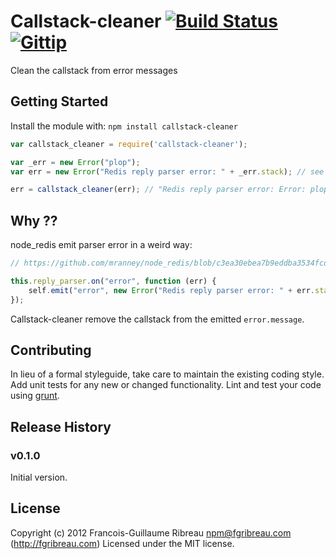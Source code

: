 Callstack-cleaner [![Build Status](https://travis-ci.org/FGRibreau/node-callstack-cleaner.png?branch=master)](https://travis-ci.org/FGRibreau/node-callstack-cleaner) [![Gittip](http://badgr.co/gittip/fgribreau.png)](https://www.gittip.com/fgribreau/)
==========
Clean the callstack from error messages

## Getting Started
Install the module with: `npm install callstack-cleaner`

```javascript
var callstack_cleaner = require('callstack-cleaner');

var _err = new Error("plop");
var err = new Error("Redis reply parser error: " + _err.stack); // see `Why` section

err = callstack_cleaner(err); // "Redis reply parser error: Error: plop"
```

## Why ??
node_redis emit parser error in a weird way:
```javascript
// https://github.com/mranney/node_redis/blob/c3ea30ebea7b9eddba3534fcd357e3ec04fd9683/index.js#L267

this.reply_parser.on("error", function (err) {
    self.emit("error", new Error("Redis reply parser error: " + err.stack));
});
```

Callstack-cleaner remove the callstack from the emitted `error.message`.

## Contributing
In lieu of a formal styleguide, take care to maintain the existing coding style. Add unit tests for any new or changed functionality. Lint and test your code using [grunt](https://github.com/cowboy/grunt).

## Release History
### v0.1.0
Initial version.

## License
Copyright (c) 2012 Francois-Guillaume Ribreau <npm@fgribreau.com> (http://fgribreau.com)
Licensed under the MIT license.

